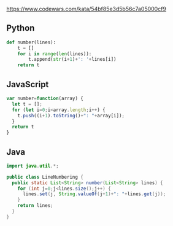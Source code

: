https://www.codewars.com/kata/54bf85e3d5b56c7a05000cf9

## Python
```python
def number(lines):
    t = []
    for i in range(len(lines)):
        t.append(str(i+1)+': '+lines[i])
    return t
```

## JavaScript
```js
var number=function(array) {
  let t = [];
  for (let i=0;i<array.length;i++) {
    t.push((i+1).toString()+": "+array[i]);
  }
  return t
}
```

## Java
```java
import java.util.*;

public class LineNumbering {
  public static List<String> number(List<String> lines) {
    for (int j=0;j<lines.size();j++) {
      lines.set(j, String.valueOf(j+1)+": "+lines.get(j));
    }
    return lines;
  }
}
```